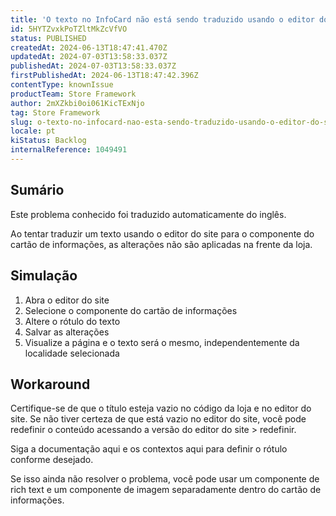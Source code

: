 ```yaml
---
title: 'O texto no InfoCard não está sendo traduzido usando o editor do site'
id: 5HYTZvxkPoTZltMkZcVfVO
status: PUBLISHED
createdAt: 2024-06-13T18:47:41.470Z
updatedAt: 2024-07-03T13:58:33.037Z
publishedAt: 2024-07-03T13:58:33.037Z
firstPublishedAt: 2024-06-13T18:47:42.396Z
contentType: knownIssue
productTeam: Store Framework
author: 2mXZkbi0oi061KicTExNjo
tag: Store Framework
slug: o-texto-no-infocard-nao-esta-sendo-traduzido-usando-o-editor-do-site
locale: pt
kiStatus: Backlog
internalReference: 1049491
---
```


## Sumário

<div class="alert alert-info">
  <p>Este problema conhecido foi traduzido automaticamente do inglês.</p>
</div>


Ao tentar traduzir um texto usando o editor do site para o componente do cartão de informações, as alterações não são aplicadas na frente da loja.

## Simulação



1. Abra o editor do site
2. Selecione o componente do cartão de informações
3. Altere o rótulo do texto
4. Salvar as alterações
5. Visualize a página e o texto será o mesmo, independentemente da localidade selecionada



## Workaround


Certifique-se de que o título esteja vazio no código da loja e no editor do site.
Se não tiver certeza de que está vazio no editor do site, você pode redefinir o conteúdo acessando a versão do editor do site > redefinir.

Siga a documentação aqui e os contextos aqui para definir o rótulo conforme desejado.

Se isso ainda não resolver o problema, você pode usar um componente de rich text e um componente de imagem separadamente dentro do cartão de informações.




